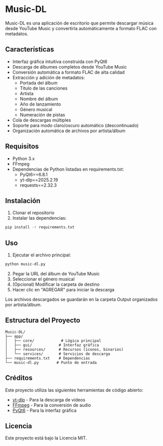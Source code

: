 # Music-DL

Music-DL es una aplicación de escritorio que permite descargar música desde YouTube Music y convertirla automáticamente a formato FLAC con metadatos.

## Características

- Interfaz gráfica intuitiva construida con PyQt6
- Descarga de álbumes completos desde YouTube Music 
- Conversión automática a formato FLAC de alta calidad
- Extracción y adición de metadatos:
  - Portada del álbum
  - Título de las canciones
  - Artista
  - Nombre del álbum 
  - Año de lanzamiento
  - Género musical
  - Numeración de pistas
- Cola de descargas múltiples
- Soporte para modo claro/oscuro automático (descontinuado)
- Organización automática de archivos por artista/álbum

## Requisitos

- Python 3.x
- FFmpeg
- Dependencias de Python listadas en requirements.txt:
  - PyQt6==6.8.1
  - yt-dlp==2025.2.19
  - requests==2.32.3

## Instalación

1. Clonar el repositorio
2. Instalar las dependencias:
```bash
pip install -r requirements.txt
```

## Uso

1. Ejecutar el archivo principal:
```bash
python music-dl.py
```

2. Pegar la URL del álbum de YouTube Music
3. Seleccionar el género musical
4. (Opcional) Modificar la carpeta de destino
5. Hacer clic en "AGREGAR" para iniciar la descarga

Los archivos descargados se guardarán en la carpeta Output organizados por artista/álbum.

## Estructura del Proyecto

```
Music-DL/
├── app/
│   ├── core/            # Lógica principal
│   ├── gui/            # Interfaz gráfica
│   ├── resources/      # Recursos (iconos, binarios)
│   └── services/       # Servicios de descarga
├── requirements.txt    # Dependencias
└── music-dl.py        # Punto de entrada
```

## Créditos

Este proyecto utiliza las siguientes herramientas de código abierto:

- [yt-dlp](https://github.com/yt-dlp/yt-dlp) - Para la descarga de videos
- [FFmpeg](https://ffmpeg.org/) - Para la conversión de audio
- [PyQt6](https://www.riverbankcomputing.com/software/pyqt/) - Para la interfaz gráfica

## Licencia

Este proyecto está bajo la Licencia MIT.
